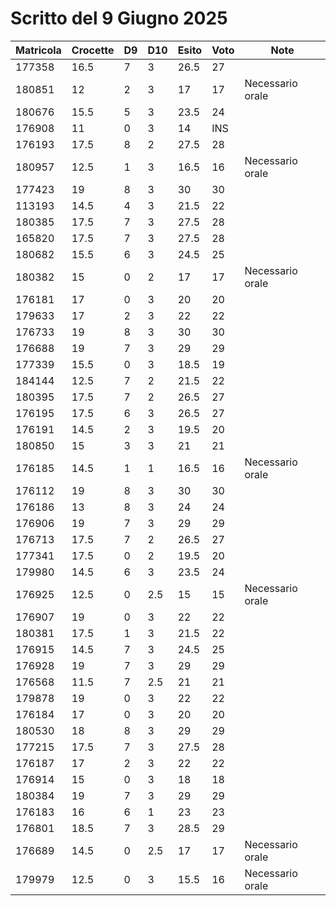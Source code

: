 # Scritto del 9 Giugno 2025

| Matricola | Crocette | D9 | D10 | Esito | Voto | Note             |
|-----------|----------|----|-----|-------|------|------------------|
| 177358    | 16.5     | 7  | 3   | 26.5  | 27   |                  |
| 180851    | 12       | 2  | 3   | 17    | 17   | Necessario orale |
| 180676    | 15.5     | 5  | 3   | 23.5  | 24   |                  |
| 176908    | 11       | 0  | 3   | 14    | INS  |                  |
| 176193    | 17.5     | 8  | 2   | 27.5  | 28   |                  |
| 180957    | 12.5     | 1  | 3   | 16.5  | 16   | Necessario orale |
| 177423    | 19       | 8  | 3   | 30    | 30   |                  |
| 113193    | 14.5     | 4  | 3   | 21.5  | 22   |                  |
| 180385    | 17.5     | 7  | 3   | 27.5  | 28   |                  |
| 165820    | 17.5     | 7  | 3   | 27.5  | 28   |                  |
| 180682    | 15.5     | 6  | 3   | 24.5  | 25   |                  |
| 180382    | 15       | 0  | 2   | 17    | 17   | Necessario orale |
| 176181    | 17       | 0  | 3   | 20    | 20   |                  |
| 179633    | 17       | 2  | 3   | 22    | 22   |                  |
| 176733    | 19       | 8  | 3   | 30    | 30   |                  |
| 176688    | 19       | 7  | 3   | 29    | 29   |                  |
| 177339    | 15.5     | 0  | 3   | 18.5  | 19   |                  |
| 184144    | 12.5     | 7  | 2   | 21.5  | 22   |                  |
| 180395    | 17.5     | 7  | 2   | 26.5  | 27   |                  |
| 176195    | 17.5     | 6  | 3   | 26.5  | 27   |                  |
| 176191    | 14.5     | 2  | 3   | 19.5  | 20   |                  |
| 180850    | 15       | 3  | 3   | 21    | 21   |                  |
| 176185    | 14.5     | 1  | 1   | 16.5  | 16   | Necessario orale |
| 176112    | 19       | 8  | 3   | 30    | 30   |                  |
| 176186    | 13       | 8  | 3   | 24    | 24   |                  |
| 176906    | 19       | 7  | 3   | 29    | 29   |                  |
| 176713    | 17.5     | 7  | 2   | 26.5  | 27   |                  |
| 177341    | 17.5     | 0  | 2   | 19.5  | 20   |                  |
| 179980    | 14.5     | 6  | 3   | 23.5  | 24   |                  |
| 176925    | 12.5     | 0  | 2.5 | 15    | 15   | Necessario orale |
| 176907    | 19       | 0  | 3   | 22    | 22   |                  |
| 180381    | 17.5     | 1  | 3   | 21.5  | 22   |                  |
| 176915    | 14.5     | 7  | 3   | 24.5  | 25   |                  |
| 176928    | 19       | 7  | 3   | 29    | 29   |                  |
| 176568    | 11.5     | 7  | 2.5 | 21    | 21   |                  |
| 179878    | 19       | 0  | 3   | 22    | 22   |                  |
| 176184    | 17       | 0  | 3   | 20    | 20   |                  |
| 180530    | 18       | 8  | 3   | 29    | 29   |                  |
| 177215    | 17.5     | 7  | 3   | 27.5  | 28   |                  |
| 176187    | 17       | 2  | 3   | 22    | 22   |                  |
| 176914    | 15       | 0  | 3   | 18    | 18   |                  |
| 180384    | 19       | 7  | 3   | 29    | 29   |                  |
| 176183    | 16       | 6  | 1   | 23    | 23   |                  |
| 176801    | 18.5     | 7  | 3   | 28.5  | 29   |                  |
| 176689    | 14.5     | 0  | 2.5 | 17    | 17   | Necessario orale |
| 179979    | 12.5     | 0  | 3   | 15.5  | 16   | Necessario orale |
